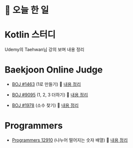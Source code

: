 # :thought_balloon: __오늘 한 일__

# __Kotlin 스터디__
Udemy의 Taehwan님 강의 보며 내용 정리

# __Baekjoon Online Judge__
* [BOJ #1463](https://www.acmicpc.net/problem/1463) (1로 만들기)
:link: [내용 정리](https://github.com/seungrokoh/Beakjoon_OnlineJudge/tree/master/%231463)

* [BOJ #9095](https://www.acmicpc.net/problem/9095) (1, 2, 3 더하기)
:link: [내용 정리](https://github.com/seungrokoh/Beakjoon_OnlineJudge/tree/master/%239095)

* [BOJ #1978](https://www.acmicpc.net/problem/1978) (소수 찾기)
:link: [내용 정리](https://github.com/seungrokoh/Beakjoon_OnlineJudge/tree/master/%231978)

# __Programmers__
* [Programmers 12910](https://programmers.co.kr/learn/courses/30/lessons/12910?language=java) (나누어 떨어지는 숫자 배열)
:link: [내용 정리](https://github.com/seungrokoh/TIL/blob/master/Algorithm/Programmers/contents/12910.md)
